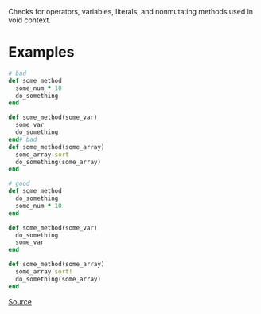 
Checks for operators, variables, literals, and nonmutating
methods used in void context.

# Examples

```ruby
# bad
def some_method
  some_num * 10
  do_something
end

def some_method(some_var)
  some_var
  do_something
end# bad
def some_method(some_array)
  some_array.sort
  do_something(some_array)
end

# good
def some_method
  do_something
  some_num * 10
end

def some_method(some_var)
  do_something
  some_var
end

def some_method(some_array)
  some_array.sort!
  do_something(some_array)
end
```

[Source](http://www.rubydoc.info/gems/rubocop/RuboCop/Cop/Lint/Void)